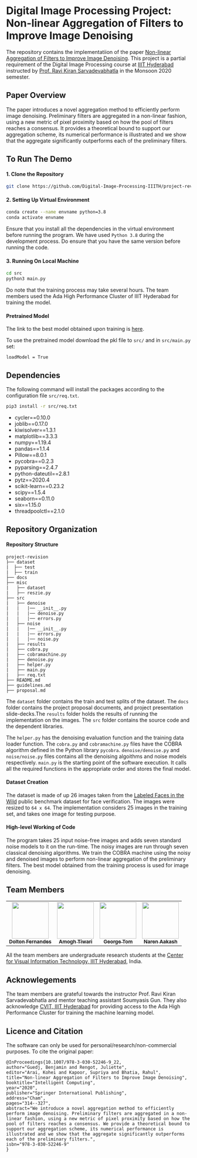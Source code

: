 # Digital Image Processing Project: Non-linear Aggregation of Filters to Improve Image Denoising

The repository contains the implementatiion of the paper [Non-linear Aggregation of Filters to Improve Image Denoising](https://arxiv.org/pdf/1904.00865.pdf). This project is a partial requirement of the Digital Image Processing course at [IIIT Hyderabad](https://www.iiit.ac.in/) instructed by [Prof. Ravi Kiran Sarvadevabhatla](https://ravika.github.io/) in the Monsoon 2020 semester. 

## Paper Overview

The paper introduces a novel aggregation method to efficiently perform image denoising. Preliminary filters are aggregated in a non-linear fashion, using a new metric of pixel proximity based on how the pool of filters reaches a consensus. It provides a theoretical bound to support our aggregation scheme, its numerical performance is illustrated and we show that the aggregate significantly outperforms each of the preliminary filters.

## To Run The Demo

#### 1. Clone the Repository

```bash
git clone https://github.com/Digital-Image-Processing-IIITH/project-revision.git
```

#### 2. Setting Up Virtual Environment
```bash
conda create --name envname python=3.8
conda activate envname
```
Ensure that you install all the dependencies in the virtual environment before running the program. We have used `Python 3.8` during the development process. Do ensure that you have the same version before running the code.

#### 3. Running On Local Machine
```bash
cd src
python3 main.py
```
Do note that the training process may take several hours. The team members used the Ada High Performance Cluster of IIIT Hyderabad for training the model.

#### Pretrained Model 
The link to the best model obtained upon training is [here](https://drive.google.com/drive/folders/1TrwRDwMP2HgtHFfrVahM5bbug3ctNWaF).

To use the pretrained model download the pkl file to `src/` and in `src/main.py` set:
```
loadModel = True
```

## Dependencies
The following command will install the packages according to the configuration file `src/req.txt`.
```bash
pip3 install -r src/req.txt
```
- cycler==0.10.0
- joblib==0.17.0
- kiwisolver==1.3.1
- matplotlib==3.3.3
- numpy==1.19.4
- pandas==1.1.4
- Pillow==8.0.1
- pycobra==0.2.3
- pyparsing==2.4.7
- python-dateutil==2.8.1
- pytz==2020.4
- scikit-learn==0.23.2
- scipy==1.5.4
- seaborn==0.11.0
- six==1.15.0
- threadpoolctl==2.1.0

## Repository Organization

#### Repository Structure

```
project-revision
├── dataset
|  ├── test
|  ├── train
├── docs
├── misc
|   ├── dataset
|   ├── reszie.py
├── src
|   ├── denoise
|   |   |── __init__.py
|   |   |── denoise.py
|   |   |── errors.py
|   ├── noise
|   |   |── __init__.py
|   |   |── errors.py
|   |   |── noise.py
|   ├── results
|   ├── cobra.py
|   ├── cobramachine.py
|   ├── denoise.py
|   ├── helper.py
|   ├── main.py
|   ├── req.txt
├── README.md
├── guidelines.md
├── proposal.md
```

The `dataset` folder contains the train and test splits of the dataset. The `docs` folder contains the project proposal documents, and project presentation slide-decks.The `results` folder holds the results of running the implementation on the images. The `src` folder contains the source code and the dependent libraries. 

The `helper.py` has the denoising evaluation function and the training data loader function. The `cobra.py` and `cobramachine.py` files have the COBRA algorithm defined in the Python library `pycobra`. `denoise/denoise.py` and `noise/noise.py` files contains all the denoising algoithms and noise models respectively. `main.py` is the starting point of the software execution. It calls all the required functions in the appropriate order and stores the final model.  

#### Dataset Creation

The dataset is made of up 26 images taken from the [Labeled Faces in the Wild](http://vis-www.cs.umass.edu/lfw/) public benchmark dataset for face verification. The images were resized to `64 x 64`. The implementation considers 25 images in the training set, and takes one image for testing purpose. 

#### High-level Working of Code
The program takes 25 input noise-free images and adds seven standard noise models to it on the run-time. The noisy images are run through seven classical denoising algorithms. We train the COBRA machine using the noisy and denoised images to perform non-linear aggregation of the preliminary filters. The best model obtained from the training process is used for image denoising. 

## Team Members

<table>
  <tr>
    <td align="center"><a href="https://github.com/doltonfernandes/"><img src="https://avatars1.githubusercontent.com/u/42113482?s=460&u=34e4c282db236d7adfbc6ff0176992cb973b426a&v=4" width="100px;" alt=""/><br /><sub><b>Dolton Fernandes</b></sub></a><br /></td>
    <td align="center"><a href="https://github.com/AmoghTiwari"><img src="https://avatars2.githubusercontent.com/u/40275901?s=460&u=7e197189daaf2500f890667cc748289351605cc2&v=4" width="100px;" alt=""/><br /><sub><b>Amogh Tiwari</b></sub></a><br /></td>
    <td align="center"><a href="https://github.com/georg3tom"><img src="https://avatars0.githubusercontent.com/u/22193688?s=460&u=b4874125263dd8d3ba21a87e3f4f76d0fd0a825d&v=4" width="100px;" alt=""/><br /><sub><b>George Tom</b></sub></a><br /></td>
    <td align="center"><a href="https://github.com/narenakash"><img src="https://avatars3.githubusercontent.com/u/43748290?s=460&u=26bc998e91194730ff8d885ec34ee64690ec46c2&v=4" width="100px;" alt=""/><br /><sub><b>Naren Aakash</b></sub></a><br /></td>
  <tr>
</table>

All the team members are undergraduate research students at the [Center for Visual Information Technology, IIIT Hyderabad](http://cvit.iiit.ac.in/), India.

## Acknowlegements
The team members are grateful towards the instructor Prof. Ravi Kiran Sarvadevabhatla and mentor teaching assistant Soumyasis Gun. They also acknowledge [CVIT, IIIT Hyderabad](http://cvit.iiit.ac.in/) for providing access to the Ada High Performance Cluster for training the machine learning model. 

## Licence and Citation
The software can only be used for personal/research/non-commercial purposes. To cite the original paper:
```
@InProceedings{10.1007/978-3-030-52246-9_22,
author="Guedj, Benjamin and Rengot, Juliette",
editor="Arai, Kohei and Kapoor, Supriya and Bhatia, Rahul",
title="Non-linear Aggregation of Filters to Improve Image Denoising",
booktitle="Intelligent Computing",
year="2020",
publisher="Springer International Publishing",
address="Cham",
pages="314--327",
abstract="We introduce a novel aggregation method to efficiently perform image denoising. Preliminary filters are aggregated in a non-linear fashion, using a new metric of pixel proximity based on how the pool of filters reaches a consensus. We provide a theoretical bound to support our aggregation scheme, its numerical performance is illustrated and we show that the aggregate significantly outperforms each of the preliminary filters.",
isbn="978-3-030-52246-9"
}
```
